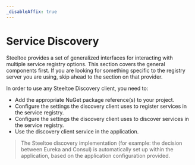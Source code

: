```yaml
---
_disableAffix: true
---
```


# Service Discovery

Steeltoe provides a set of generalized interfaces for interacting with multiple service registry options. This section covers the general components first. If you are looking for something specific to the registry server you are using, skip ahead to the section on that provider.

In order to use any Steeltoe Discovery client, you need to:

* Add the appropriate NuGet package reference(s) to your project.
* Configure the settings the discovery client uses to register services in the service registry.
* Configure the settings the discovery client uses to discover services in the service registry.
* Use the discovery client service in the application.

>The Steeltoe discovery implementation (for example: the decision between Eureka and Consul) is automatically set up within the application, based on the application configuration provided.
